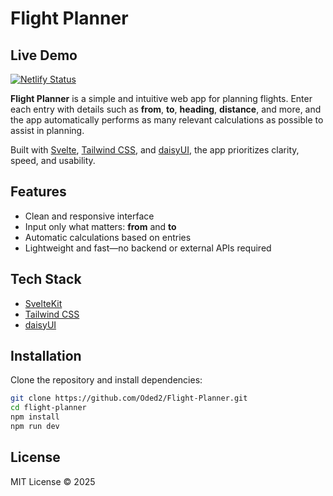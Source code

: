 # Flight Planner

## Live Demo

[![Netlify Status](https://api.netlify.com/api/v1/badges/45e462a8-b5fd-43c4-ab52-83e22c22535a/deploy-status)](https://app.netlify.com/projects/navplan/deploys)

**Flight Planner** is a simple and intuitive web app for planning flights. Enter each entry with details such as **from**, **to**, **heading**, **distance**, and more, and the app automatically performs as many relevant calculations as possible to assist in planning.

Built with [Svelte](https://svelte.dev/), [Tailwind CSS](https://tailwindcss.com/), and [daisyUI](https://daisyui.com/), the app prioritizes clarity, speed, and usability.

## Features

- Clean and responsive interface
- Input only what matters: **from** and **to**
- Automatic calculations based on entries
- Lightweight and fast—no backend or external APIs required

## Tech Stack

- [SvelteKit](https://kit.svelte.dev/)
- [Tailwind CSS](https://tailwindcss.com/)
- [daisyUI](https://daisyui.com/)

## Installation

Clone the repository and install dependencies:

```bash
git clone https://github.com/Oded2/Flight-Planner.git
cd flight-planner
npm install
npm run dev
```

## License

MIT License © 2025
